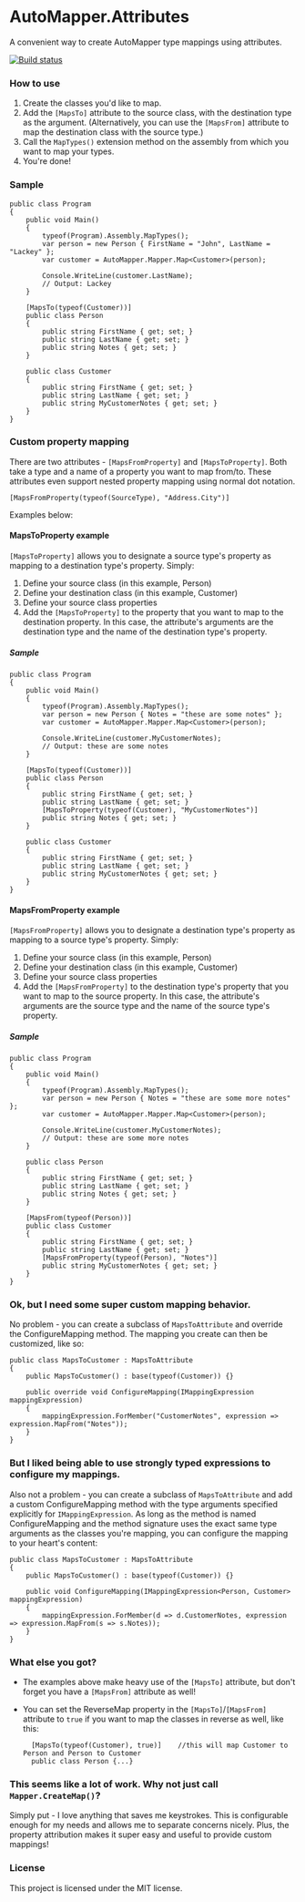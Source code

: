# AutoMapper.Attributes
A convenient way to create AutoMapper type mappings using attributes.

[![Build status](https://ci.appveyor.com/api/projects/status/fkedmn5vx1j9ne5x?svg=true)](https://ci.appveyor.com/project/schneidsDotNet/automapper-attributes)

### How to use ###
1. Create the classes you'd like to map.
2. Add the `[MapsTo]` attribute to the source class, with the destination type as the argument. (Alternatively, you can use the `[MapsFrom]` attribute to map the destination class with the source type.)
3. Call the `MapTypes()` extension method on the assembly from which you want to map your types.
4. You're done!

### Sample ###

	public class Program
	{
		public void Main()
		{
			typeof(Program).Assembly.MapTypes();
			var person = new Person { FirstName = "John", LastName = "Lackey" };
			var customer = AutoMapper.Mapper.Map<Customer>(person);
			
			Console.WriteLine(customer.LastName);
			// Output: Lackey
		}
	
		[MapsTo(typeof(Customer))]
	    public class Person 
		{
			public string FirstName { get; set; }
			public string LastName { get; set; }
			public string Notes { get; set; }
		}
	
		public class Customer
		{
			public string FirstName { get; set; }
			public string LastName { get; set; }
			public string MyCustomerNotes { get; set; }
		}
	}

### Custom property mapping

There are two attributes - `[MapsFromProperty]` and `[MapsToProperty]`.  Both take a type and a name of a property you want to map from/to.  These attributes even support nested property mapping using normal dot notation.

	[MapsFromProperty(typeof(SourceType), "Address.City")]

Examples below:

#### MapsToProperty example

`[MapsToProperty]` allows you to designate a source type's property as mapping to a destination type's property.  Simply: 

1. Define your source class (in this example, Person)
2. Define your destination class (in this example, Customer)
2. Define your source class properties
3. Add the `[MapsToProperty]` to the property that you want to map to the destination property.  In this case, the attribute's arguments are the destination type and the name of the destination type's property.

##### Sample

	public class Program
	{
		public void Main()
		{
			typeof(Program).Assembly.MapTypes();
			var person = new Person { Notes = "these are some notes" };
			var customer = AutoMapper.Mapper.Map<Customer>(person);
			
			Console.WriteLine(customer.MyCustomerNotes);
			// Output: these are some notes
		}
	
		[MapsTo(typeof(Customer))]
	    public class Person 
		{
			public string FirstName { get; set; }
			public string LastName { get; set; }
			[MapsToProperty(typeof(Customer), "MyCustomerNotes")]
			public string Notes { get; set; }
		}
	
		public class Customer
		{
			public string FirstName { get; set; }
			public string LastName { get; set; }
			public string MyCustomerNotes { get; set; }
		}
	}

#### MapsFromProperty example

`[MapsFromProperty]` allows you to designate a destination type's property as mapping to a source type's property.  Simply: 

1. Define your source class (in this example, Person)
2. Define your destination class (in this example, Customer)
2. Define your source class properties
3. Add the `[MapsFromProperty]` to the destination type's property that you want to map to the source property.  In this case, the attribute's arguments are the source type and the name of the source type's property.

##### Sample

	public class Program
	{
		public void Main()
		{
			typeof(Program).Assembly.MapTypes();
			var person = new Person { Notes = "these are some more notes" };
			var customer = AutoMapper.Mapper.Map<Customer>(person);
			
			Console.WriteLine(customer.MyCustomerNotes);
			// Output: these are some more notes
		}
	
	    public class Person 
		{
			public string FirstName { get; set; }
			public string LastName { get; set; }
			public string Notes { get; set; }
		}
	
		[MapsFrom(typeof(Person))]
		public class Customer
		{
			public string FirstName { get; set; }
			public string LastName { get; set; }
			[MapsFromProperty(typeof(Person), "Notes")]
			public string MyCustomerNotes { get; set; }
		}
	}



### Ok, but I need some super custom mapping behavior. ###
No problem - you can create a subclass of `MapsToAttribute` and override the ConfigureMapping method.  The mapping you create can then be customized, like so:

	public class MapsToCustomer : MapsToAttribute
    {
        public MapsToCustomer() : base(typeof(Customer)) {}

        public override void ConfigureMapping(IMappingExpression mappingExpression)
        {
            mappingExpression.ForMember("CustomerNotes", expression => expression.MapFrom("Notes"));
        }
    }

### But I liked being able to use strongly typed expressions to configure my mappings. ###
Also not a problem - you can create a subclass of `MapsToAttribute` and add a custom ConfigureMapping method with the type arguments specified explicitly for `IMappingExpression`. As long as the method is named ConfigureMapping and the method signature uses the exact same type arguments as the classes you're mapping, you can configure the mapping to your heart's content:

	public class MapsToCustomer : MapsToAttribute
    {
        public MapsToCustomer() : base(typeof(Customer)) {}

        public void ConfigureMapping(IMappingExpression<Person, Customer> mappingExpression)
        {
            mappingExpression.ForMember(d => d.CustomerNotes, expression => expression.MapFrom(s => s.Notes));
        }
    }

### What else you got?

* The examples above make heavy use of the `[MapsTo]` attribute, but don't forget you have a `[MapsFrom]` attribute as well!
* You can set the ReverseMap property in the `[MapsTo]`/`[MapsFrom]` attribute to `true` if you want to map the classes in reverse as well, like this:

		[MapsTo(typeof(Customer), true)]	//this will map Customer to Person and Person to Customer
	    public class Person {...}

### This seems like a lot of work.  Why not just call `Mapper.CreateMap()`?

Simply put - I love anything that saves me keystrokes.  This is configurable enough for my needs and allows me to separate concerns nicely.  Plus, the property attribution makes it super easy and useful to provide custom mappings!

### License ###
This project is licensed under the MIT license.
